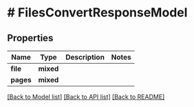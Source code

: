 # # FilesConvertResponseModel

## Properties

Name | Type | Description | Notes
------------ | ------------- | ------------- | -------------
**file** | **mixed** |  |
**pages** | **mixed** |  |

[[Back to Model list]](../../README.md#models) [[Back to API list]](../../README.md#endpoints) [[Back to README]](../../README.md)
